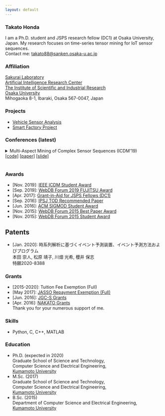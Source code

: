 ```yaml
---
layout: default
---
```


### Takato Honda
I am a Ph.D. student and JSPS research fellow (DC1) at Osaka University, Japan. My research focuses on time-series tensor mining for IoT sensor sequences.  
Contact me: <takato88@sanken.osaka-u.ac.jp>  

### Affiliation
[Sakurai Laboratory](https://www.dm.sanken.osaka-u.ac.jp)  
[Artificial Intelligence Research Center](https://www.sanken.osaka-u.ac.jp/organization/ai_center/)  
[The Institute of Scientific and Industrial Research](https://www.sanken.osaka-u.ac.jp/en/)  
[Osaka University](https://www.osaka-u.ac.jp/en/index.html)  
Mihogaoka 8-1, Ibaraki, Osaka 567-0047, Japan  

### Projects
- [Vehicle Sensor Analysis](https://www.dm.sanken.osaka-u.ac.jp/industry/project_vehicle/)  
- [Smart Factory Project](https://www.dm.sanken.osaka-u.ac.jp/industry/project_smart/)  

### Conferences (latest)
<details>
<summary>
Multi-Aspect Mining of Complex Sensor Sequences (ICDM'19)<br>
<a href="https://github.com/TakatoHonda/CubeMarker">[code]</a>
<a href="https://takatohonda.github.io/paper/paper-icdm19.pdf">[paper]</a>
<a href="https://takatohonda.github.io/slide/slide-icdm19.pdf">[slide]</a>
</summary>
Takato Honda, Yasuko Matsubara, Ryo Neyama, Mutsumi Abe, Yasushi Sakurai: <u>``Multi-Aspect Mining of Complex Sensor Sequences”</u>, IEEE International Conference on Data Mining (ICDM), pp. 299-308, Beijing, China, November 8-11, 2019 (Regular paper) (Acceptance ratio 9.08%).
</details>

<!-- <details>
<summary>
Automatic Mining of Large IoT Sensor Tensor (ICDMW'18 Workshop)<br>
<a href="https://ieeexplore.ieee.org/document/8637498">[paper]</a>
</summary>
Takato Honda, Yasuko Matsubara, Yasushi Sakurai: <u>``Automatic Mining of Large IoT Sensor Tensor"</u>, IEEE International Conference on Data Mining (ICDM) Ph.D. Forum, Singapore, November 17-20, 2018.
</details>

<details>
<summary>
Automatic Mining of Geographical Complex Sequences (SIGMOD'16 Workshop)<br>
<a href="https://dl.acm.org/citation.cfm?doid=2926693.2929903">[paper]</a>
</summary>
Takato Honda: <u>``TrailMarker: Automatic Mining of Geographical Complex Sequences"</u>, ACM SIGMOD International Conference on Management of Data (SIGMOD), Ph.D. Symposium, San Francisco, USA, June 2016. 
</details>
 --><br>

### Awards
- \[Nov. 2019\]: [IEEE ICDM Student Award](https://takatohonda.github.io)  
- \[Sep. 2019\]: [WebDB Forum 2019 FUJITSU Award](https://db-event.jpn.org/webdbf2019/award.html)  
- \[Apr. 2017\]: [Grant-in-Aid for JSPS Fellows (DC1)](https://www.jsps.go.jp/j-pd/pd_gaiyo.html)  
- \[Sep. 2016\]: [IPSJ TOD Recommended Paper](https://ipsj.ixsq.nii.ac.jp/ej/?action=pages_view_main&active_action=repository_view_main_item_detail&item_id=174796&item_no=1&page_id=13&block_id=8)  
- \[Jun. 2016\]: [ACM SIGMOD Student Award](https://takatohonda.github.io)  
- \[Nov. 2015\]: [WebDB Forum 2015 Best Paper Award](https://www.ipsj.or.jp/award/webdb-award2.html)  
- \[Nov. 2015\]: [WebDB Forum 2015 Student Award](https://db-event.jpn.org/webdbf2015/award.php)  

## Patents
- \[Jan. 2020\]: 時系列解析に基づくイベント予測装置、イベント予測方法およびプログラム  
                 本田 崇人, 松原 靖子, 川畑 光希, 櫻井 保志  
                 特願2020-8388  

### Grants
- \[2015-2020\]: Tuition Fee Exemption (Full)  
- \[May  2017\]: [JASSO Repayment Exemption (Full)](https://www.jasso.go.jp/shogakukin/taiyochu/gyosekimenjyo/index.html)  
- \[Jun. 2016\]: [JGC-S Grants](http://www.jgcs.or.jp)  
- \[Apr. 2016\]: [NAKATO Grants](https://www.nakashima-foundation.org/scholarship/)  
Thank you for your numerous support of me.

### Skills
- Python, C, C++, MATLAB  

### Education
- Ph.D. (expected in 2020)  
    Graduate School of Science and Technology,  
    Computer Science and Electrical Engineering,  
    [Kumamoto University](https://www.kumamoto-u.ac.jp/)
- M.Sc. (2017)  
    Graduate School of Science and Technology,  
    Computer Science and Electrical Engineering,  
    [Kumamoto University](https://www.kumamoto-u.ac.jp/)
- B.Sc. (2015)  
    Department of Computer Science and Electrical Engineering,  
    [Kumamoto University](https://www.kumamoto-u.ac.jp/)


